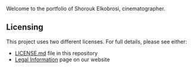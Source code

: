Welcome to the portfolio of Shorouk Elkobrosi, cinematographer.

## Licensing

This project uses two different licenses. For full details, please see either:

- [LICENSE.md](LICENSE.md) file in this repository
- [Legal Information](https://shoroukelkobrosi.com/legal) page on our website
